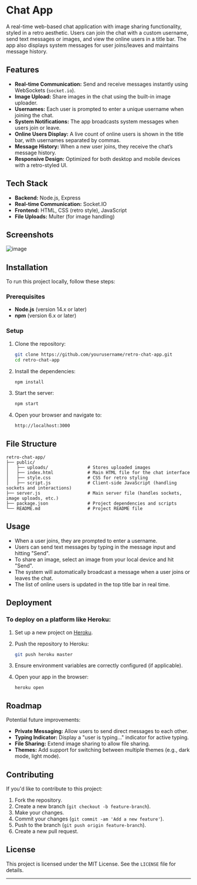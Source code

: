 

# Chat App

A real-time web-based chat application with image sharing functionality, styled in a retro aesthetic. Users can join the chat with a custom username, send text messages or images, and view the online users in a title bar. The app also displays system messages for user joins/leaves and maintains message history.

## Features

- **Real-time Communication:** Send and receive messages instantly using WebSockets (`socket.io`).
- **Image Upload:** Share images in the chat using the built-in image uploader.
- **Usernames:** Each user is prompted to enter a unique username when joining the chat.
- **System Notifications:** The app broadcasts system messages when users join or leave.
- **Online Users Display:** A live count of online users is shown in the title bar, with usernames separated by commas.
- **Message History:** When a new user joins, they receive the chat’s message history.
- **Responsive Design:** Optimized for both desktop and mobile devices with a retro-styled UI.
  
## Tech Stack

- **Backend:** Node.js, Express
- **Real-time Communication:** Socket.IO
- **Frontend:** HTML, CSS (retro style), JavaScript
- **File Uploads:** Multer (for image handling)

## Screenshots

![image](https://github.com/user-attachments/assets/dd73d802-568f-4d0a-8faf-09b6d2969e12)


## Installation

To run this project locally, follow these steps:

### Prerequisites

- **Node.js** (version 14.x or later)
- **npm** (version 6.x or later)

### Setup

1. Clone the repository:

   ```bash
   git clone https://github.com/yourusername/retro-chat-app.git
   cd retro-chat-app
   ```

2. Install the dependencies:

   ```bash
   npm install
   ```

3. Start the server:

   ```bash
   npm start
   ```

4. Open your browser and navigate to:

   ```
   http://localhost:3000
   ```

## File Structure

```
retro-chat-app/
├── public/
│   ├── uploads/               # Stores uploaded images
│   ├── index.html             # Main HTML file for the chat interface
│   ├── style.css              # CSS for retro styling
│   ├── script.js              # Client-side JavaScript (handling sockets and interactions)
├── server.js                  # Main server file (handles sockets, image uploads, etc.)
├── package.json               # Project dependencies and scripts
└── README.md                  # Project README file
```

## Usage

- When a user joins, they are prompted to enter a username.
- Users can send text messages by typing in the message input and hitting "Send".
- To share an image, select an image from your local device and hit "Send".
- The system will automatically broadcast a message when a user joins or leaves the chat.
- The list of online users is updated in the top title bar in real time.

## Deployment

### To deploy on a platform like Heroku:

1. Set up a new project on [Heroku](https://www.heroku.com/).
2. Push the repository to Heroku:

   ```bash
   git push heroku master
   ```

3. Ensure environment variables are correctly configured (if applicable).

4. Open your app in the browser:

   ```
   heroku open
   ```

## Roadmap

Potential future improvements:

- **Private Messaging:** Allow users to send direct messages to each other.
- **Typing Indicator:** Display a "user is typing..." indicator for active typing.
- **File Sharing:** Extend image sharing to allow file sharing.
- **Themes:** Add support for switching between multiple themes (e.g., dark mode, light mode).

## Contributing

If you'd like to contribute to this project:

1. Fork the repository.
2. Create a new branch (`git checkout -b feature-branch`).
3. Make your changes.
4. Commit your changes (`git commit -am 'Add a new feature'`).
5. Push to the branch (`git push origin feature-branch`).
6. Create a new pull request.

## License

This project is licensed under the MIT License. See the `LICENSE` file for details.

---
